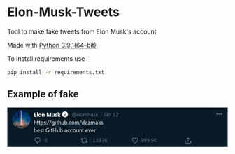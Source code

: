 # Elon-Musk-Tweets
Tool to make fake tweets from Elon Musk's account

Made with [Python 3.9.1(64-bit)](https://www.python.org/downloads/release/python-391/)

To install requirements use
```Bash
pip install -r requirements.txt
```

## Example of fake
![PATH](result.png)
